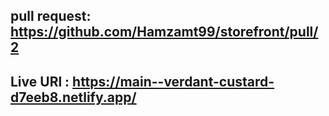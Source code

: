 ## pull request: https://github.com/Hamzamt99/storefront/pull/2
## Live URl : https://main--verdant-custard-d7eeb8.netlify.app/
